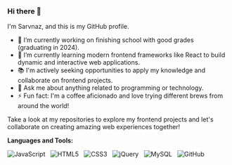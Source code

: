 ### Hi there 👋


I'm Sarvnaz, and this is my GitHub profile.

- 🔭 I’m currently working on finishing school with good grades (graduating in 2024).
- 🌱 I’m currently learning modern frontend frameworks like React to build dynamic and interactive web applications.
- 📚 I'm actively seeking opportunities to apply my knowledge and collaborate on frontend projects.
- 💬 Ask me about anything related to programming or technology.
- ⚡ Fun fact: I'm a coffee aficionado and love trying different brews from around the world!

Take a look at my repositories to explore my frontend projects and let's collaborate on creating amazing web experiences together!

**Languages and Tools:** 

![JavaScript](https://img.shields.io/badge/-JavaScript-black?logo=javascript&style=social)&nbsp;&nbsp;
![HTML5](https://img.shields.io/badge/-HTML5-black?logo=html5&style=social)&nbsp;&nbsp;
![CSS3](https://img.shields.io/badge/-CSS3-black?logo=css3&style=social)&nbsp;&nbsp;
![jQuery](https://img.shields.io/badge/-jQuery-black?logo=jquery&style=social)&nbsp;&nbsp;
![MySQL](https://img.shields.io/badge/-MySQL-black?logo=mysql&style=social)&nbsp;&nbsp;
![GitHub](https://img.shields.io/badge/-GitHub-black?logo=github&style=social)&nbsp;&nbsp;

